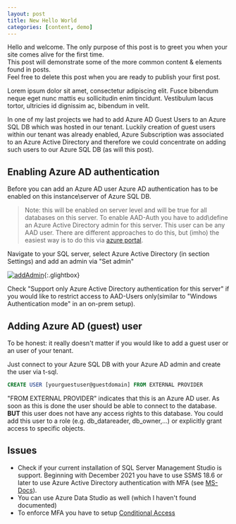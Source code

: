 ```yaml
---
layout: post
title: New Hello World 
categories: [content, demo]
---
```


Hello and welcome. The only purpose of this post is to greet you when your site comes alive for the first time.  
This post will demonstrate some of the more common content & elements found in posts.  
Feel free to delete this post when you are ready to publish your first post.  

Lorem ipsum dolor sit amet, consectetur adipiscing elit. Fusce bibendum neque eget nunc mattis eu sollicitudin enim tincidunt. Vestibulum lacus tortor, ultricies id dignissim ac, bibendum in velit.

In one of my last projects we had to add Azure AD Guest Users to an Azure SQL DB which was hosted in our tenant. Luckily creation of guest users within our tenant was already enabled, Azure Subscription was associated to an Azure Active Directory and therefore we could concentrate on adding such users to our Azure SQL DB (as will this post).

## Enabling Azure AD authentication
Before you can add an Azure AD user Azure AD authentication has to be enabled on this instance\server of Azure SQL DB. 

>Note: this will be enabled  on server level and will be true for all databases on this server.
To enable AAD-Auth you have to add\define an Azure Active Directory admin for this server. This user can be any AAD user. There are different approaches to do this, but (imho) the easiest way is to do this via [azure portal](https://portal.azure.com/).

Navigate to your SQL server, select Azure Active Directory (in section Settings) and add an admin via "Set admin"

[![addAdmin](https://gregorprohaska.github.io/BlogTestForeverJekyll/assets/image/blogpictures/2021-01-10-aad-azure-ad-guest-user-to-azure-sql-db/AAD-Admin3.jpg "set Azure AD admin")](https://gregorprohaska.github.io/BlogTestForeverJekyll/assets/image/blogpictures/2021-01-10-aad-azure-ad-guest-user-to-azure-sql-db/AAD-Admin3.jpg){:.glightbox}

Check "Support only Azure Active Directory authentication for this server" if you would like to restrict access to AAD-Users only(similar to "Windows Authentication mode" in an on-prem setup).

## Adding Azure AD (guest) user
To be honest: it really doesn't matter if you would like to add a guest user or an user of your tenant.

Just connect to your Azure SQL DB with your Azure AD admin and create the user via t-sql.

```sql
CREATE USER [yourguestuser@guestdomain] FROM EXTERNAL PROVIDER
```

"FROM EXTERNAL PROVIDER" indicates that this is an Azure AD user.
As soon as this is done the user should be able to connect to the database. **BUT** this user does not have any access rights to this database. You could add this user to a role (e.g. db_datareader, db_owner,...) or explicitly grant access to specific objects.

## Issues
- Check if your current installation of SQL Server Management Studio is support. Beginning with December 2021 you have to use SSMS 18.6 or later to use Azure Active Directory authentication with MFA (see [MS-Docs](https://docs.microsoft.com/en-us/azure/azure-sql/database/authentication-mfa-ssms-overview)).
- You can use Azure Data Studio as well (which I haven't found documented)
- To enforce MFA you have to setup [Conditional Access](https://docs.microsoft.com/en-us/azure/azure-sql/database/conditional-access-configure)


